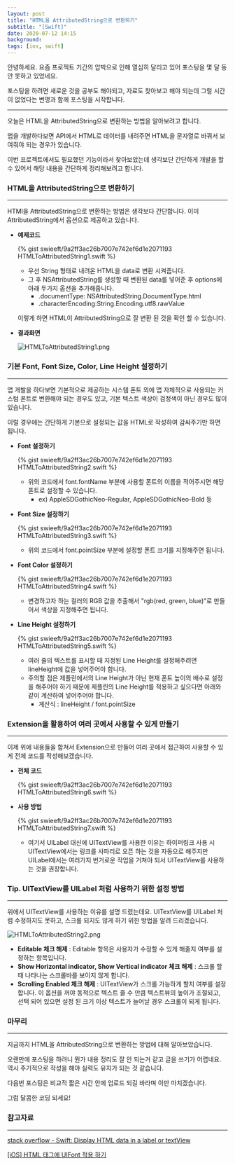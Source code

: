 ```yaml
---
layout: post
title: "HTML을 AttributedString으로 변환하기"
subtitle: "[Swift]"
date: 2020-07-12 14:15
background: 
tags: [ios, swift]
---
```


안녕하세요. 요즘 프로젝트 기간의 압박으로 인해 열심히 달리고 있어 포스팅을 몇 달 동안 못하고 있었네요.

포스팅을 하려면 새로운 것을 공부도 해야되고, 자료도 찾아보고 해야 되는데 그럴 시간이 없었다는 변명과 함께 포스팅을 시작합니다.

---

오늘은 HTML을 AttributedString으로 변환하는 방법을 알아보려고 합니다.

앱을 개발하다보면 API에서 HTML로 데이터를 내려주면 HTML을 문자열로 바꿔서 보여줘야 되는 경우가 있습니다.

이번 프로젝트에서도 필요했던 기능이라서 찾아보았는데 생각보단 간단하게 개발을 할 수 있어서 해당 내용을 간단하게 정리해보려고 합니다.

### HTML을 AttributedString으로 변환하기

---

HTMl을 AttributedString으로 변환하는 방법은 생각보다 간단합니다. 이미 AttributedString에서 옵션으로 제공하고 있습니다.

- **예제코드**

    <p> {% gist swieeft/9a2ff3ac26b7007e742ef6d1e2071193 HTMLToAttributedString1.swift %} </p>

    - 우선 String 형태로 내려온 HTML을 data로 변환 시켜줍니다.
    - 그 후 NSAttributedString를 생성할 때 변환된 data를 넣어준 후 options에 아래 두가지 옵션을 추가해줍니다.
        - .documentType: NSAttributedString.DocumentType.html
        - .characterEncoding:String.Encoding.utf8.rawValue

    이렇게 하면 HTML이 AttributedString으로 잘 변환 된 것을 확인 할 수 있습니다.


- **결과화면**

    ![HTMLToAttributedString1.png](/assets/images/posts/2020-07-12/HTMLToAttributedString1.png)


### 기본 Font, Font Size, Color, Line Height 설정하기

---

앱 개발을 하다보면 기본적으로 제공하는 시스템 폰트 외에 앱 자체적으로 사용되는 커스텀 폰트로 변환해야 되는 경우도 있고, 기본 텍스트 색상이 검정색이 아닌 경우도 많이 있습니다.

이럴 경우에는 간단하게 기본으로 설정되는 값을 HTML로 작성하여 감싸주기만 하면 됩니다.

- **Font 설정하기**

    <p> {% gist swieeft/9a2ff3ac26b7007e742ef6d1e2071193 HTMLToAttributedString2.swift %} </p>

    - 위의 코드에서 font.fontName 부분에 사용할 폰트의 이름을 적어주시면 해당 폰트로 설정할 수 있습니다.
        - ex) AppleSDGothicNeo-Regular, AppleSDGothicNeo-Bold 등

- **Font Size 설정하기**

    <p> {% gist swieeft/9a2ff3ac26b7007e742ef6d1e2071193 HTMLToAttributedString3.swift %} </p>

    - 위의 코드에서 font.pointSize 부분에 설정할 폰트 크기를 지정해주면 됩니다.

- **Font Color 설정하기**

    <p> {% gist swieeft/9a2ff3ac26b7007e742ef6d1e2071193 HTMLToAttributedString4.swift %} </p>

    - 변경하고자 하는 컬러의 RGB 값을 추출해서 "rgb(red, green, blue)"로 만들어서 색상을 지정해주면 됩니다.

- **Line Height 설정하기**

    <p> {% gist swieeft/9a2ff3ac26b7007e742ef6d1e2071193 HTMLToAttributedString5.swift %} </p>

    - 여러 줄의 텍스트를 표시할 때 지정된 Line Height를 설정해주려면 lineHeight에 값을 넣어주어야 합니다. 
    - 주의할 점은 제플린에서의 Line Height가 아닌 현재 폰트 높이의 배수로 설정을 해주어야 하기 때문에 제플린의 Line Height를 적용하고 싶으다면 아래와 같이 계산하여 넣어주어야 합니다.
        - 계산식 : lineHeight / font.pointSize

### Extension을 활용하여 여러 곳에서 사용할 수 있게 만들기

---

이제 위에 내용들을 합쳐서 Extension으로 만들어 여러 곳에서 접근하여 사용할 수 있게 전체 코드를 작성해보겠습니다.

- **전체 코드**

    <p> {% gist swieeft/9a2ff3ac26b7007e742ef6d1e2071193 HTMLToAttributedString6.swift %} </p>

- **사용 방법**

    <p> {% gist swieeft/9a2ff3ac26b7007e742ef6d1e2071193 HTMLToAttributedString7.swift %} </p>

    - 여기서 UILabel 대신에 UITextView를 사용한 이유는 하이퍼링크 사용 시 UITextView에서는 링크를 사파리로 오픈 하는 것을 자동으로 해주지만 UILabel에서는 여러가지 번거로운 작업을 거쳐야 되서 UITextView를 사용하는 것을 권장합니다.

### Tip. UITextView를 UILabel 처럼 사용하기 위한 설정 방법

--- 

위에서 UITextView를 사용하는 이유를 설명 드렸는데요. UITextView를 UILabel 처럼 수정하지도 못하고, 스크롤 되지도 않게 하기 위한 방법을 알려 드리겠습니다.

![HTMLToAttributedString2.png](/assets/images/posts/2020-07-12/HTMLToAttributedString2.png)

- **Editable 체크 해제** : Editable 항목은 사용자가 수정할 수 있게 해줄지 여부를 설정하는 항목입니다.
- **Show Horizontal indicator, Show Vertical indicator 체크 해제** : 스크롤 할 때 나타나는 스크롤바를 보이지 않게 합니다.
- **Scrolling Enabled 체크 해제** : UITextView가 스크롤 가능하게 할지 여부를 설정합니다. 이 옵션을 꺼야 동적으로 텍스트 줄 수 만큼 텍스트뷰의 높이가 조절되고, 선택 되어 있으면 설정 된 크기 이상 텍스트가 늘어날 경우 스크롤이 되게 됩니다.


### 마무리

---

지금까지 HTML을 AttributedString으로 변환하는 방법에 대해 알아보았습니다. 

오랜만에 포스팅을 하려니 뭔가 내용 정리도 잘 안 되는거 같고 글을 쓰기가 어렵네요. 역시 주기적으로 작성을 해야 실력도 유지가 되는 것 같습니다.

다음번 포스팅은 비교적 짧은 시간 안에 업로드 되길 바라며 이만 마치겠습니다.

그럼 달콤한 코딩 되세요!

### 참고자료

--- 

[stack overflow - Swift: Display HTML data in a label or textView](https://stackoverflow.com/a/47230632)

[[iOS] HTML 태그에 UIFont 적용 하기](https://gogorchg.tistory.com/entry/iOS-HTML-%ED%83%9C%EA%B7%B8%EC%97%90-UIFont-%EC%A0%81%EC%9A%A9-%ED%95%98%EA%B8%B0)